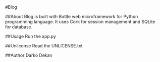 #Blog 

##About
Blog is built with Bottle web microframework for Python programming language.
It uses Cork for session management and SQLite for database.

##Usage
Run the app.py

##Unlicense
Read the UNLICENSE.txt

##Author
Darko Dekan
